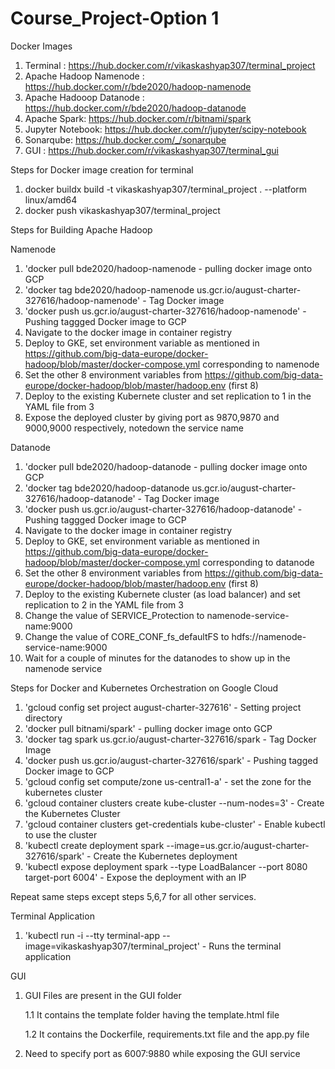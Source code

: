 # Course_Project-Option 1

Docker Images
1. Terminal : https://hub.docker.com/r/vikaskashyap307/terminal_project
2. Apache Hadoop Namenode : https://hub.docker.com/r/bde2020/hadoop-namenode
3. Apache Hadooop Datanode : https://hub.docker.com/r/bde2020/hadoop-datanode
4. Apache Spark: https://hub.docker.com/r/bitnami/spark
5. Jupyter Notebook: https://hub.docker.com/r/jupyter/scipy-notebook
6. Sonarqube: https://hub.docker.com/_/sonarqube
7. GUI : https://hub.docker.com/r/vikaskashyap307/terminal_gui

Steps for Docker image creation for terminal
1. docker buildx build -t vikaskashyap307/terminal_project . --platform linux/amd64
2. docker push vikaskashyap307/terminal_project


Steps for Building Apache Hadoop

Namenode

1. 'docker pull bde2020/hadoop-namenode - pulling docker image onto GCP
2. 'docker tag bde2020/hadoop-namenode us.gcr.io/august-charter-327616/hadoop-namenode' - Tag Docker image
3. 'docker push us.gcr.io/august-charter-327616/hadoop-namenode' - Pushing taggged Docker image to GCP
4. Navigate to the docker image in container registry
5. Deploy to GKE, set environment variable as mentioned in https://github.com/big-data-europe/docker-hadoop/blob/master/docker-compose.yml corresponding to namenode
6. Set the other 8 environment variables from https://github.com/big-data-europe/docker-hadoop/blob/master/hadoop.env (first 8)
7. Deploy to the existing Kubernete cluster and set replication to 1 in the YAML file from 3
8. Expose the deployed cluster by giving port as 9870,9870 and 9000,9000 respectively, notedown the service name

Datanode

1. 'docker pull bde2020/hadoop-datanode - pulling docker image onto GCP
2. 'docker tag bde2020/hadoop-datanode us.gcr.io/august-charter-327616/hadoop-datanode' - Tag Docker image
3. 'docker push us.gcr.io/august-charter-327616/hadoop-datanode' - Pushing taggged Docker image to GCP
4. Navigate to the docker image in container registry
5. Deploy to GKE, set environment variable as mentioned in https://github.com/big-data-europe/docker-hadoop/blob/master/docker-compose.yml corresponding to datanode
6. Set the other 8 environment variables from https://github.com/big-data-europe/docker-hadoop/blob/master/hadoop.env (first 8)
7. Deploy to the existing Kubernete cluster (as load balancer) and set replication to 2 in the YAML file from 3
8. Change the value of SERVICE_Protection to namenode-service-name:9000 
9. Change the value of CORE_CONF_fs_defaultFS to hdfs://namenode-service-name:9000 
10. Wait for a couple of minutes for the datanodes to show up in the namenode service
 

Steps for Docker and Kubernetes Orchestration on Google Cloud

1. 'gcloud config set project august-charter-327616' - Setting project directory
2. 'docker pull bitnami/spark' - pulling docker image onto GCP
3. 'docker tag spark us.gcr.io/august-charter-327616/spark - Tag Docker Image
4. 'docker push us.gcr.io/august-charter-327616/spark' - Pushing tagged Docker image to GCP
5. 'gcloud config set compute/zone us-central1-a' - set the zone for the kubernetes cluster
6. 'gcloud container clusters create kube-cluster --num-nodes=3' - Create the Kubernetes Cluster
7. 'gcloud container clusters get-credentials kube-cluster' - Enable kubectl to use the cluster 
8. 'kubectl create deployment spark --image=us.gcr.io/august-charter-327616/spark' - Create the Kubernetes deployment
9. 'kubectl expose deployment spark --type LoadBalancer --port 8080 target-port 6004' - Expose the deployment with an IP

Repeat same steps except steps 5,6,7 for all other services.

Terminal Application 
1. 'kubectl run -i --tty terminal-app --image=vikaskashyap307/terminal_project' - Runs the terminal application
 
GUI

1. GUI Files are present in the GUI folder
 
   1.1 It contains the template folder having the template.html file
 
   1.2 It contains the Dockerfile, requirements.txt file and the app.py file

2. Need to specify port as 6007:9880 while exposing the GUI service
